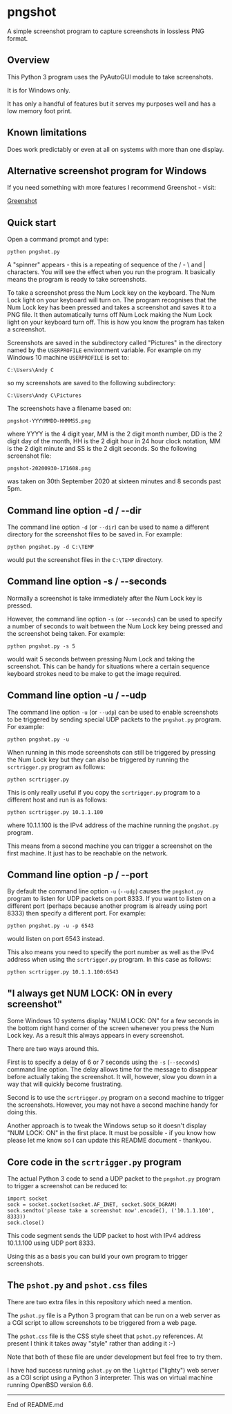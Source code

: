 # pngshot

A simple screenshot program to capture screenshots in lossless PNG format.

## Overview

This Python 3 program uses the PyAutoGUI module to take screenshots.

It is for Windows only.

It has only a handful of features but it serves my purposes well and
has a low memory foot print.

## Known limitations

Does work predictably or even at all on systems with more than one display.

## Alternative screenshot program for Windows

If you need something with more features I recommend Greenshot - visit:

[Greenshot](http://getgreenshot.org)

## Quick start

Open a command prompt and type:

```
python pngshot.py
```

A "spinner" appears - this is a repeating of sequence of the / - \ and | characters. You will
see the effect when you run the program. It basically means the program is ready to take
screenshots.

To take a screenshot press the Num Lock key on the keyboard. The Num Lock light on your keyboard
will turn on. The program recognises
that the Num Lock key has been pressed and takes a screenshot and saves it to a
PNG file. It then automatically turns off Num Lock making the Num Lock light on your
keyboard turn off. This is how you know the program has taken a screenshot.

Screenshots are saved in the subdirectory called "Pictures" in the directory
named by the `USERPROFILE` environment variable. For example on my Windows 10
machine `USERPROFILE` is set to:

```
C:\Users\Andy C
```

so my screenshots are saved to the following subdirectory:

```
C:\Users\Andy C\Pictures
```

The screenshots have a filename based on:

```
pngshot-YYYYMMDD-HHMMSS.png
```

where YYYY is the 4 digit year, MM is the 2 digit month number, DD is the 2 digit day of the
month, HH is the 2 digit hour in 24 hour clock notation, MM is the 2 digit minute and
SS is the 2 digit seconds. So the following screenshot file:

```
pngshot-20200930-171608.png
```

was taken on 30th September 2020 at sixteen minutes and 8 seconds past 5pm.

## Command line option -d / --dir

The command line option `-d` (or `--dir`) can be used to name a different directory
for the screenshot files to be saved in. For example:

```
python pngshot.py -d C:\TEMP
```

would put the screenshot files in the `C:\TEMP` directory.

## Command line option -s / --seconds

Normally a screenshot is take immediately after the Num Lock key is pressed.

However, the command line option `-s` (or `--seconds`) can be used to specify a number
of seconds to wait between the Num Lock key being pressed and the screenshot being taken.
For example:

```
python pngshot.py -s 5
```

would wait 5 seconds between pressing Num Lock and taking the screenshot. This can be handy
for situations where a certain sequence keyboard strokes need to be make to get the image required.

## Command line option -u / --udp

The command line option `-u` (or `--udp`) can be used to enable screenshots
to be triggered by sending special UDP packets to the `pngshot.py` program.
For example:

```
python pngshot.py -u
```

When running in this mode screenshots can still be triggered by pressing the Num Lock key
but they can also be triggered by running the `scrtrigger.py` program as follows:

```
python scrtrigger.py
```

This is only really useful if you copy the `scrtrigger.py` program to a different host
and run is as follows:

```
python scrtrigger.py 10.1.1.100
```

where 10.1.1.100 is the IPv4 address of the machine running the `pngshot.py` program.

This means from a second machine you can trigger a screenshot on the first machine. It just has
to be reachable on the network.

## Command line option -p / --port

By default the command line option `-u` (`--udp`) causes the `pngshot.py` program
to listen for UDP packets on port 8333. If you want to listen on a different port (perhaps
because another program is already using port 8333) then specify a different port. For example:

```
python pngshot.py -u -p 6543
```

would listen on port 6543 instead.

This also means you need to specify the port number as well as the IPv4 address when using
the `scrtrigger.py` program. In this case as follows:

```
python scrtrigger.py 10.1.1.100:6543
```

## "I always get NUM LOCK: ON in every screenshot"

Some Windows 10 systems display "NUM LOCK: ON" for a few seconds in the bottom right
hand corner of the screen whenever you press the Num Lock key. As a result this always
appears in every screenshot.

There are two ways around this.

First is to specify a delay of 6 or 7 seconds using the `-s` (`--seconds`) command line option.
The delay allows time for the message to disappear before actually taking the screenshot. It will,
however, slow you down in a way that will quickly become frustrating.

Second is to use the `scrtrigger.py` program on a second machine to trigger the
screenshots. However, you may not have a second machine handy for doing this.

Another approach is to tweak the Windows setup so it doesn't display "NUM LOCK: ON" in the
first place. It must be possible - if you know how please let me know so I can
update this README document - thankyou.

## Core code in the `scrtrigger.py` program

The actual Python 3 code to send a UDP packet to the `pngshot.py` program to trigger
a screenshot can be reduced to:

```
import socket
sock = socket.socket(socket.AF_INET, socket.SOCK_DGRAM)
sock.sendto('please take a screenshot now'.encode(), ('10.1.1.100', 8333))
sock.close()
```

This code segment sends the UDP packet to host with IPv4 address 10.1.1.100 using UDP port 8333.

Using this as a basis you can build your own program to trigger screenshots.

## The `pshot.py` and `pshot.css` files

There are two extra files in this repository which need a mention.

The `pshot.py` file is a Python 3 program that can be run on a web server as a CGI script
to allow screenshots to be triggered from a web page.

The `pshot.css` file is the CSS style sheet that `pshot.py` references. At present I think
it takes away "style" rather than adding it :-)

Note that both of these file are under development but feel free to try them.

I have had success running `pshot.py` on the `lighttpd` ("lighty") web server as a CGI script using
a Python 3 interpreter. This was on virtual machine running OpenBSD version 6.6.


---------------------------------------------------
End of README.md
